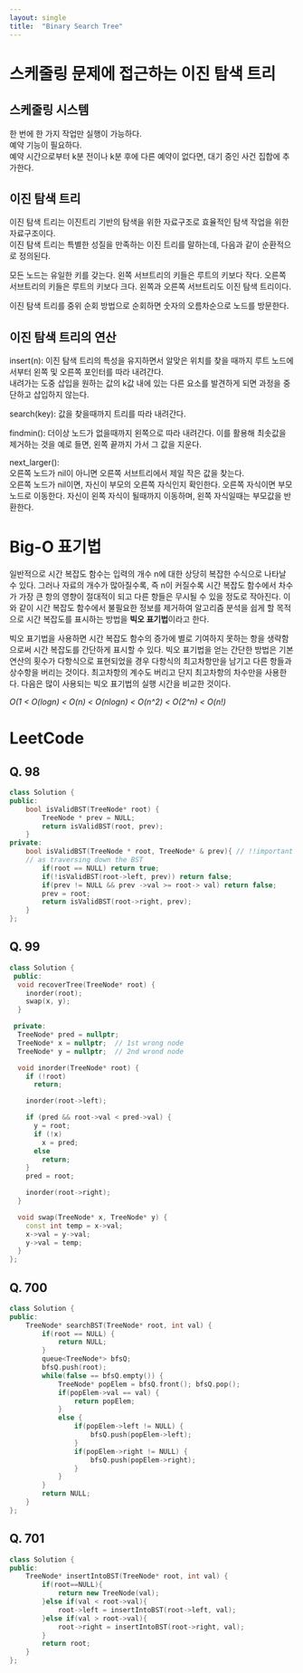 ```yaml
---
layout: single
title:  "Binary Search Tree"
---
```


# 스케줄링 문제에 접근하는 이진 탐색 트리
## 스케줄링 시스템
한 번에 한 가지 작업만 실행이 가능하다.  
예약 기능이 필요하다.  
예약 시간으로부터 k분 전이나 k분 후에 다른 예약이 없다면, 대기 중인 사건 집합에 추가한다.
## 이진 탐색 트리
이진 탐색 트리는 이진트리 기반의 탐색을 위한 자료구조로 효율적인 탐색 작업을 위한 자료구조이다.  
이진 탐색 트리는 특별한 성질을 만족하는 이진 트리를 말하는데, 다음과 같이 순환적으로 정의된다.


모든 노드는 유일한 키를 갖는다.
왼쪽 서브트리의 키들은 루트의 키보다 작다.
오른쪽 서브트리의 키들은 루트의 키보다 크다.
왼쪽과 오른쪽 서브트리도 이진 탐색 트리이다.


이진 탐색 트리를 중위 순회 방법으로 순회하면 숫자의 오름차순으로 노드를 방문한다.
## 이진 탐색 트리의 연산
insert(n): 이진 탐색 트리의 특성을 유지하면서 알맞은 위치를 찾을 때까지 루트 노드에서부터 왼쪽 및 오른쪽 포인터를 따라 내려간다.  
내려가는 도중 삽입을 원하는 값의 k값 내에 있는 다른 요소를 발견하게 되면 과정을 중단하고 삽입하지 않는다.  

search(key): 값을 찾을때까지 트리를 따라 내려간다.  

findmin(): 더이상 노드가 없을때까지 왼쪽으로 따라 내려간다. 이를 활용해 최솟값을 제거하는 것을 예로 들면, 왼쪽 끝까지 가서 그 값을 지운다. 

next_larger():  
오른쪽 노드가 nil이 아니면 오른쪽 서브트리에서 제일 작은 값을 찾는다.  
오른쪽 노드가 nil이면, 자신이 부모의 오른쪽 자식인지 확인한다.
오른쪽 자식이면 부모노드로 이동한다. 자신이 왼쪽 자식이 될때까지 이동하며, 왼쪽 자식일때는 부모값을 반환한다.   


# Big-O 표기법
일반적으로 시간 복잡도 함수는 입력의 개수 n에 대한 상당히 복잡한 수식으로 나타날 수 있다. 그러나 자료의 개수가 많아질수록, 즉 n이 커질수록 시간 복잡도 함수에서 차수가 가장 큰 항의 영향이 절대적이 되고 다른 항들은 무시될 수 있을 정도로 작아진다. 이와 같이 시간 복잡도 함수에서 불필요한 정보를 제거하여 알고리즘 분석을 쉽게 할 목적으로 시간 복잡도를 표시하는 방법을 **빅오 표기법**이라고 한다.  

빅오 표기법을 사용하면 시간 복잡도 함수의 증가에 별로 기여하지 못하는 항을 생략함으로써 시간 복잡도를 간단하게 표시할 수 있다. 빅오 표기법을 얻는 간단한 방법은 기본 연산의 횟수가 다항식으로 표현되었을 경우 다항식의 최고차항만을 남기고 다른 항들과 상수항을 버리는 것이다. 최고차항의 계수도 버리고 단지 최고차항의 차수만을 사용한다. 다음은 많이 사용되는 빅오 표기법의 실행 시간을 비교한 것이다.  

*O(1 < O(logn) < O(n) < O(nlogn) < O(n^2) < O(2^n) < O(n!)*  

# LeetCode
## Q. 98
```c++
class Solution {
public:
    bool isValidBST(TreeNode* root) {
        TreeNode * prev = NULL;
        return isValidBST(root, prev);
    }
private:
    bool isValidBST(TreeNode * root, TreeNode* & prev){ // !!important to add "&" since the prev will be changed
    // as traversing down the BST  
        if(root == NULL) return true;
        if(!isValidBST(root->left, prev)) return false;
        if(prev != NULL && prev ->val >= root-> val) return false;
        prev = root;
        return isValidBST(root->right, prev);
    }
};
```
## Q. 99
```c++
class Solution {
 public:
  void recoverTree(TreeNode* root) {
    inorder(root);
    swap(x, y);
  }

 private:
  TreeNode* pred = nullptr;
  TreeNode* x = nullptr;  // 1st wrong node
  TreeNode* y = nullptr;  // 2nd wrond node

  void inorder(TreeNode* root) {
    if (!root)
      return;

    inorder(root->left);

    if (pred && root->val < pred->val) {
      y = root;
      if (!x)
        x = pred;
      else
        return;
    }
    pred = root;

    inorder(root->right);
  }

  void swap(TreeNode* x, TreeNode* y) {
    const int temp = x->val;
    x->val = y->val;
    y->val = temp;
  }
};
```
## Q. 700
```c++
class Solution {
public:
    TreeNode* searchBST(TreeNode* root, int val) {
        if(root == NULL) {
            return NULL;
        }
        queue<TreeNode*> bfsQ;
        bfsQ.push(root);
        while(false == bfsQ.empty()) {
            TreeNode* popElem = bfsQ.front(); bfsQ.pop();
            if(popElem->val == val) {
                return popElem;
            }
            else {
                if(popElem->left != NULL) {
                    bfsQ.push(popElem->left);
                }
                if(popElem->right != NULL) {
                    bfsQ.push(popElem->right);
                }
            }
        }
        return NULL;
    }
};
```
## Q. 701
```c++
class Solution {
public:
    TreeNode* insertIntoBST(TreeNode* root, int val) {
        if(root==NULL){
            return new TreeNode(val);
        }else if(val < root->val){
            root->left = insertIntoBST(root->left, val);
        }else if(val > root->val){
            root->right = insertIntoBST(root->right, val);
        }
        return root;
    }
};
```





